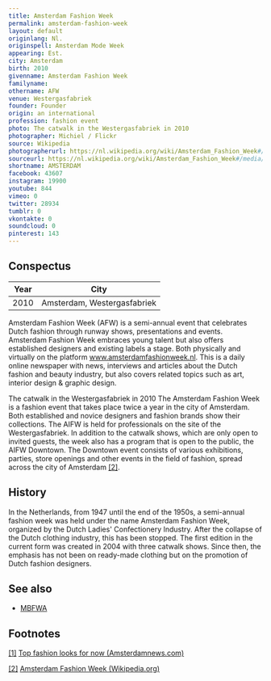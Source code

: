 ```yaml
---
title: Amsterdam Fashion Week
permalink: amsterdam-fashion-week
layout: default
originlang: Nl.
originspell: Amsterdam Mode Week
appearing: Est.
city: Amsterdam
birth: 2010
givenname: Amsterdam Fashion Week
familyname:
othername: AFW
venue: Westergasfabriek
founder: Founder
origin: an international
profession: fashion event
photo: The catwalk in the Westergasfabriek in 2010
photographer: Michiel / Flickr
source: Wikipedia
photographerurl: https://nl.wikipedia.org/wiki/Amsterdam_Fashion_Week#/media/File:Catwalk_fashion_week_westergas_2010.jpg
sourceurl: https://nl.wikipedia.org/wiki/Amsterdam_Fashion_Week#/media/File:Catwalk_fashion_week_westergas_2010.jpg
shortname: AMSTERDAM
facebook: 43607
instagram: 19900
youtube: 844
vimeo: 0
twitter: 28934
tumblr: 0
vkontakte: 0
soundcloud: 0
pinterest: 143
---
```


## Сonspectus

|Year|City|
|-|-|
|2010|Amsterdam, Westergasfabriek|

Amsterdam Fashion Week (AFW) is a semi-annual event that celebrates Dutch fashion through runway shows, presentations and events. Amsterdam Fashion Week embraces young talent but also offers established designers and existing labels a stage. Both physically and virtually on the platform www.amsterdamfashionweek.nl. This is a daily online newspaper with news, interviews and articles about the Dutch fashion and beauty industry, but also covers related topics such as art, interior design & graphic design.

The catwalk in the Westergasfabriek in 2010
The Amsterdam Fashion Week is a fashion event that takes place twice a year in the city of Amsterdam. Both established and novice designers and fashion brands show their collections. The AIFW is held for professionals on the site of the Westergasfabriek. In addition to the catwalk shows, which are only open to invited guests, the week also has a program that is open to the public, the AIFW Downtown. The Downtown event consists of various exhibitions, parties, store openings and other events in the field of fashion, spread across the city of Amsterdam <span id="a2">[\[2\]](#f2)</span>.

## History

In the Netherlands, from 1947 until the end of the 1950s, a semi-annual fashion week was held under the name Amsterdam Fashion Week, organized by the Dutch Ladies' Confectionery Industry. After the collapse of the Dutch clothing industry, this has been stopped. The first edition in the current form was created in 2004 with three catwalk shows. Since then, the emphasis has not been on ready-made clothing but on the promotion of Dutch fashion designers.

## See also

+ [MBFWA](index)

## Footnotes

[[1]](#a1) <span id="f1"></span> [Top fashion looks for now (Amsterdamnews.com)](http://amsterdamnews.com/news/2018/nov/22/top-fashion-looks-now/)

[[2]](#a2) <span id="f2"></span> [Amsterdam Fashion Week (Wikipedia.org)](https://nl.wikipedia.org/wiki/Amsterdam_Fashion_Week)
